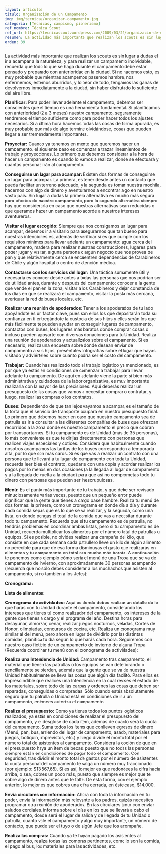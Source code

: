 ```yaml
---
layout: articulos
titulo: Organización de un Campamento
img: img/tecnicas/organizar-campamento.jpg
categoria: [Tecnicas, campismo, pionerismo]
ref_nombre: Técnica Scout
ref_url: https://tecnicascout.wordpress.com/2009/03/29/organizacin-de-un-campamento/
resumen: La actividad más importante que realizan los scouts es sin lugar a dudas el ir a acampar a la naturaleza, y para realizar un campamento inolvidable si no sabes como organizarlo puedes aprender aca...
orden: 39
---
```

La actividad más importante que realizan los scouts es sin lugar a dudas el ir a acampar a la naturaleza, y para realizar un campamento inolvidable, recuerda que todo lo que se haga durante el campamento debe estar pensado y preparado con anterioridad en la ciudad. Si no hacemos esto, es muy probable que mientras acampemos pasemos hambre, nos enfermemos, estemos aburridos, y lo peor de todo, tengamos las ganas de devolvernos inmediatamente a la ciudad, sin haber disfrutado lo suficiente del aire libre.

<div class="center">

<amp-img src="{{site.baseurl}}/img/tecnicas/organizar-campamento4.jpg" width="640" height="419" layout="responsive" alt="{{page.titulo}}" class="rounded"></amp-img>

</div>

**Planificar:** Para poder llevar adelante el campamento, debemos ser conscientes que el tiempo es una herramienta fundamental. Si planificamos con anterioridad (2 a 3 meses) nuestro campamento, seguramente tendremos el tiempo suficiente como para poder hacer todos los ajustes necesarios. Si a última hora hacemos todas las cosas de forma apurada, es muy probable que más de algo termine olvidándose, cosas que pueden llegar a ser tremendamente importantes.

**Proyectar:** Cuando ya tenemos en mente que queremos hacer un campamento, el siguiente paso es comenzar a trazar lineamientos de trabajo y proyecciones. Lo primero que debemos considerar a la hora de hacer un campamento es cuando lo vamos a realizar, donde se efectuará y cuantas personas irán al campamento.

**Conseguirse un lugar para acampar:** Existen dos formas de conseguirse un lugar para acampar. La primera, es tener desde antes un contacto que pueda facilitar un terreno adecuado, y la segunda es tomar nuestra mochila, hacernos con algo de dinero y aventurarnos a encontrar algo en nuestro vasto país. Sin lugar a dudas la primera alternativa es mucho más segura para efectos de nuestro campamento, pero la segunda alternativa siempre hay que considerarla en caso que nuestras alternativas sean reducidas o que queramos hacer un campamento acorde a nuestros intereses aventureros.

**Visitar el lugar escogido:** Siempre que nos consigamos un lugar para acampar, debemos ir a visitarlo para asegurarnos que tan bueno para nuestras intenciones es, además de verificar si es que cumple con los requisitos mínimos para llevar adelante un campamento: agua cerca del campamento, madera para realizar nuestras construcciones, lugares para poder jugar y visitar, alguna persona o algún negocio que nos provea de pan y que relativamente cerca se encuentren dependencias de Carabineros de Chile y algún hospital o centro de atención médica.

**Contactarse con los servicios del lugar:** Una táctica sumamente útil y necesaria es conocer desde antes a todas las personas que nos podrían ser de utilidad antes, durante y después del campamento: conocer a la gente que vende el pan en la zona, visitar a los Carabineros y dejar constancia de los días en que se realizará el campamento, visitar la posta más cercana, averiguar la red de buses locales, etc.

**Realizar una reunión de apoderados:** Tener a los apoderados de tu lado apoyándote es un factor clave, pues son ellos los que depositarán toda su confianza en ti entregándote la custodia de sus hijos y ellos serán los que más fácilmente te pueden ayudar en conseguir lugares de campamento, contactos con buses, los lugares más baratos donde comprar cosas o incluso pueden apoyarte con diversas donaciones para tu Unidad. Realiza una reunión de apoderados y actualízalos sobre el campamento. Si es necesario, realiza una encuesta sobre dónde desean enviar de campamento a sus hijos, preséntales fotografías sobre el lugar que hayas visitado y adviérteles sobre cuánto podría ser el costo del campamento.

<div class="center">

<amp-img src="{{site.baseurl}}/img/tecnicas/organizar-campamento5.jpg" width="500" height="333" layout="responsive" alt="{{page.titulo}}" class="rounded"></amp-img>

</div>

**Trabajar:** Cuando has realizado todo el trabajo logístico ya mencionado, es por que ya estás en condiciones de comenzar a trabajar para llevar adelante tu campamento. De aquí en adelante viene la parte si bien más administrativa y cuidadosa de la labor organizativa, es muy importante realizarla con la mayor de las precisiones. Aquí deberás realizar un presupuesto de las cosas que vamos a necesitar comprar o contratar, y luego, realizar las compras o los contratos.

**Buses:** Dependiendo de que tan lejos vayamos a acampar, es el tamaño de la torta que el servicio de transporte ocupará en nuestro presupuesto final. Lo primero que debemos hacer en caso que nuestro campamento sea de patrulla es ir a consultar a las diferentes compañías de buses que ofrezcan recorridos a la zona donde es nuestro campamento el precio que cobran por transportarnos. Si tu campamento es de Unidad (más de 35 personas), lo más conveniente es que te dirijas directamente con personas que realicen viajes especiales y cotices. Considera que habitualmente cuando nosotros acampamos las tarifas de los buses corresponden a temporada alta, por lo que son más caros. Si es que vas a realizar un contrato con una persona que te llevará a tu lugar de campamento con toda tu Unidad, recuerda leer bien el contrato, quedarte con una copia y acordar realizar los pagos por lo menos en dos ocasiones (a la llegada al lugar de campamento y a la llegada de vuelta a la ciudad) para que así no comprometas todo tu dinero con personas que pueden ser inescrupulosas.

**Menú:** Es el punto más importante de tu trabajo, y que debe ser revisado minuciosamente varias veces, puesto que un pequeño error puede significar que la gente que tienes a cargo pase hambre. Realiza tu menú de dos formas: la primera, como un cronograma en donde día a día y durante cada comida sepas que es lo que se va realizar, y la segunda, como una lista, en donde pongas el total de la comida que vas a necesitar durante todo tu campamento. Recuerda que si tu campamento es de patrulla, no tendrás problemas en coordinar ambas listas, pero si tu campamento es de Unidad, recuerda multiplicar los alimentos por el número total de patrullas u equipos. Si es posible, no olvides realizar una campaña del kilo, que consiste en que cada semana cada patrullero lleve un kilo de algún alimento no perecible para que de esa forma disminuyas el gasto que realizarás en alimentos y tu campamento en total sea mucho más barato. A continuación te ponemos como ejemplo cómo sería el menú de una Tropa que se va de campamento de invierno, con aproximadamente 30 personas acampando (recuerda que no sólo debes considerar a los muchachos que asisten al campamento, si no también a los Jefes):

**Cronograma:**

<div class="center">

<amp-img src="{{site.baseurl}}/img/tecnicas/organizar-campamento1.jpg" width="640" height="350" layout="responsive" alt="{{page.titulo}} Cronograma" class="rounded"></amp-img>

</div>

**Lista de alimentos:**

<div class="center">

<amp-img src="{{site.baseurl}}/img/tecnicas/organizar-campamento2.jpg" width="554" height="290" layout="responsive" alt="{{page.titulo}} Lista de alimentos" class="rounded"></amp-img>

</div>

**Cronograma de actividades:** Aquí es donde debes realizar un detalle de lo que harás con tu Unidad durante el campamento, considerando los intereses que tienes tú como realizador del campamento, los intereses de la gente que tienes a cargo y el programa del año. Destina horas para desayunar, almorzar, cenar, realizar juegos nocturnos, veladas, Cortes de Honor, olimpiadas, concursos de cocina, etc. Realiza un cronograma muy similar al del menú, pero ahora en lugar de dividirlo por las distintas comidas, planifica tu día según lo que harás cada hora. Seguiremos con nuestro caso ficticio de un campamento de invierno de alguna Tropa (Recuerda coordinar tu menú con el cronograma de actividades):

<div class="center">

<amp-img src="{{site.baseurl}}/img/tecnicas/organizar-campamento3.jpg" width="640" height="345" layout="responsive" alt="{{page.titulo}} Cronograma de actividades" class="rounded"></amp-img>

</div>

**Realiza una Intendencia de Unidad:** Campamento tras campamento, el material que tienen las patrullas o los equipos se van deteriorando o sencillamente se pierden, además que la gente que se va de nuestra Unidad habitualmente se lleva las cosas que algún día facilitó. Para ellos es imprescindible que realices una Intendencia en la cual revises el estado de los materiales, sobre todo de las carpas y ordenes las cosas que deben ser reparadas, conseguidas o compradas. Sólo cuando estés absolutamente seguro que tu patrulla o Unidad está en condiciones de ir a un campamento, entonces autoriza el campamento.

**Realiza el presupuesto:** Como ya tienes todos los puntos logísticos realizados, ya estás en condiciones de realizar el presupuesto del campamento, y el desglose de cada ítem, además de cuanto será la cuota del campamento. Suma todos los ítems que conlleven egresos de dinero (Menú, pan, bus, arriendo del lugar de campamento, asado, materiales para juegos, botiquín, imprevistos, etc.) y luego divide el monto total por el número total de asistentes al campamento. Considera la opción de que en el presupuesto haya un ítem de becas, puesto que no todas las personas siempre están en condiciones de pagar todo el campamento. Con seguridad, tras dividir el monto total de gastos por el número de asistentes la cuota personal del campamento te salga un número muy fraccionado (por ejemplo: $13.567,65). Si es así, lo mejor es que redondees la cifra hacia arriba, o sea, cobres un poco más, puesto que siempre es mejor que te sobre algo de dinero antes que te falte. De ésta forma, con el ejemplo anterior, lo mejor es que cobres una cifra cerrada, en éste caso, $14.000.

**Envía circulares con información:** Ahora con toda la información en tu poder, envía la información más relevante a los padres, quizás necesites programar otra reunión de apoderados. En las circulares junto con enviar saludos cordiales, informa sobre el días en los que se llevará a cabo el campamento, donde será el lugar de salida y de llegada de tu Unidad o patrulla, cuanto vale el campamento y algo muy importante, un número de contacto, que puede ser el tuyo o de algún Jefe que los acompañe.

**Realiza las compras:** Cuando ya te hayan pagado los asistentes al campamento, realiza todas las compras pertinentes, como lo son la comida, el pago al bus, los materiales para las actividades, etc.
